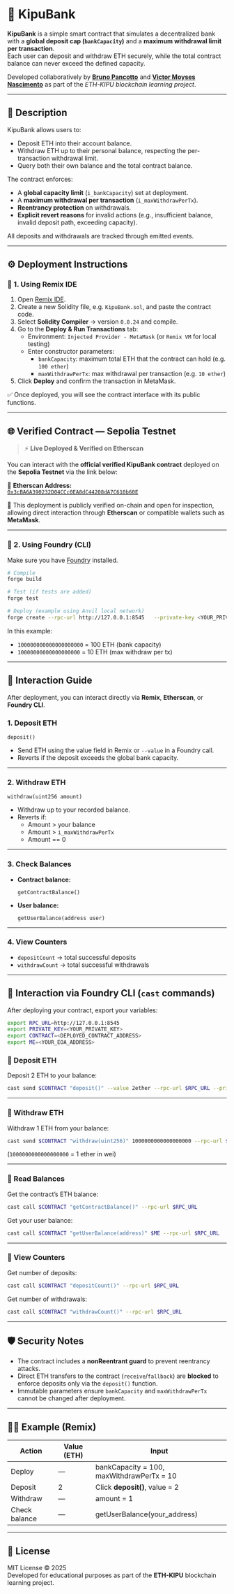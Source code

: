 # 🏦 KipuBank

**KipuBank** is a simple smart contract that simulates a decentralized bank with a **global deposit cap (`bankCapacity`)** and a **maximum withdrawal limit per transaction**.  
Each user can deposit and withdraw ETH securely, while the total contract balance can never exceed the defined capacity.

Developed collaboratively by **[Bruno Pancotto](https://github.com/pancotto)** and **[Victor Moyses Nascimento](https://github.com/victormoyses)** as part of the *ETH-KIPU blockchain learning project*.

---

## 📘 Description

KipuBank allows users to:
- Deposit ETH into their account balance.
- Withdraw ETH up to their personal balance, respecting the per-transaction withdrawal limit.
- Query both their own balance and the total contract balance.

The contract enforces:
- A **global capacity limit** (`i_bankCapacity`) set at deployment.
- A **maximum withdrawal per transaction** (`i_maxWithdrawPerTx`).
- **Reentrancy protection** on withdrawals.
- **Explicit revert reasons** for invalid actions (e.g., insufficient balance, invalid deposit path, exceeding capacity).

All deposits and withdrawals are tracked through emitted events.

---

## ⚙️ Deployment Instructions

### 🧩 1. Using Remix IDE

1. Open [Remix IDE](https://remix.ethereum.org/).
2. Create a new Solidity file, e.g. `KipuBank.sol`, and paste the contract code.
3. Select **Solidity Compiler** → version `0.8.24` and compile.
4. Go to the **Deploy & Run Transactions** tab:
   - Environment: `Injected Provider - MetaMask` (or `Remix VM` for local testing)
   - Enter constructor parameters:
     - `bankCapacity`: maximum total ETH that the contract can hold (e.g. `100 ether`)
     - `maxWithdrawPerTx`: max withdrawal per transaction (e.g. `10 ether`)
5. Click **Deploy** and confirm the transaction in MetaMask.

✅ Once deployed, you will see the contract interface with its public functions.

---

## 🌐 **Verified Contract — Sepolia Testnet**

> ⚡ **Live Deployed & Verified on Etherscan**

You can interact with the **official verified KipuBank contract** deployed on the **Sepolia Testnet** via the link below:

🔗 **Etherscan Address:**  
[`0x3cBA6A390232D04CCc0EA8dC44208dA7C610b60E`](https://sepolia.etherscan.io/address/0x3cba6a390232d04ccc0ea8dc44208da7c610b60e#code)

💬 This deployment is publicly verified on-chain and open for inspection, allowing direct interaction through **Etherscan** or compatible wallets such as **MetaMask**.

---

### 🔧 2. Using Foundry (CLI)

Make sure you have [Foundry](https://book.getfoundry.sh/getting-started/installation) installed.

```bash
# Compile
forge build

# Test (if tests are added)
forge test

# Deploy (example using Anvil local network)
forge create --rpc-url http://127.0.0.1:8545   --private-key <YOUR_PRIVATE_KEY>   src/KipuBank.sol:KipuBank   --constructor-args 100000000000000000000 10000000000000000000
```

In this example:
- `100000000000000000000` = 100 ETH (bank capacity)
- `10000000000000000000` = 10 ETH (max withdraw per tx)

---

## 💬 Interaction Guide

After deployment, you can interact directly via **Remix**, **Etherscan**, or **Foundry CLI**.

### 1. Deposit ETH
```solidity
deposit()
```
- Send ETH using the value field in Remix or `--value` in a Foundry call.
- Reverts if the deposit exceeds the global bank capacity.

---

### 2. Withdraw ETH
```solidity
withdraw(uint256 amount)
```
- Withdraw up to your recorded balance.
- Reverts if:
  - Amount > your balance
  - Amount > `i_maxWithdrawPerTx`
  - Amount == 0

---

### 3. Check Balances

- **Contract balance:**
  ```solidity
  getContractBalance()
  ```

- **User balance:**
  ```solidity
  getUserBalance(address user)
  ```

---

### 4. View Counters
- `depositCount` → total successful deposits  
- `withdrawCount` → total successful withdrawals

---

## 🧰 Interaction via Foundry CLI (`cast` commands)

After deploying your contract, export your variables:
```bash
export RPC_URL=http://127.0.0.1:8545
export PRIVATE_KEY=<YOUR_PRIVATE_KEY>
export CONTRACT=<DEPLOYED_CONTRACT_ADDRESS>
export ME=<YOUR_EOA_ADDRESS>
```

### 🔹 Deposit ETH
Deposit 2 ETH to your balance:
```bash
cast send $CONTRACT "deposit()" --value 2ether --rpc-url $RPC_URL --private-key $PRIVATE_KEY
```

---

### 🔹 Withdraw ETH
Withdraw 1 ETH from your balance:
```bash
cast send $CONTRACT "withdraw(uint256)" 1000000000000000000 --rpc-url $RPC_URL --private-key $PRIVATE_KEY
```
(`1000000000000000000` = 1 ether in wei)

---

### 🔹 Read Balances
Get the contract’s ETH balance:
```bash
cast call $CONTRACT "getContractBalance()" --rpc-url $RPC_URL
```

Get your user balance:
```bash
cast call $CONTRACT "getUserBalance(address)" $ME --rpc-url $RPC_URL
```

---

### 🔹 View Counters
Get number of deposits:
```bash
cast call $CONTRACT "depositCount()" --rpc-url $RPC_URL
```

Get number of withdrawals:
```bash
cast call $CONTRACT "withdrawCount()" --rpc-url $RPC_URL
```

---

## 🛡️ Security Notes
- The contract includes a **nonReentrant guard** to prevent reentrancy attacks.
- Direct ETH transfers to the contract (`receive`/`fallback`) are **blocked** to enforce deposits only via the `deposit()` function.
- Immutable parameters ensure `bankCapacity` and `maxWithdrawPerTx` cannot be changed after deployment.

---

## 🧑‍💻 Example (Remix)
| Action | Value (ETH) | Input |
|--------|--------------|--------|
| Deploy | — | bankCapacity = 100, maxWithdrawPerTx = 10 |
| Deposit | 2 | Click **deposit()**, value = 2 |
| Withdraw | — | amount = 1 |
| Check balance | — | getUserBalance(your_address) |

---

## 🧾 License
MIT License © 2025  
Developed for educational purposes as part of the **ETH-KIPU** blockchain learning project.
